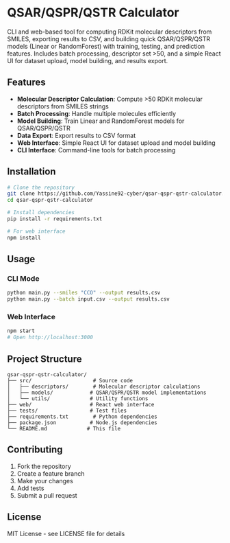 # QSAR/QSPR/QSTR Calculator

CLI and web-based tool for computing RDKit molecular descriptors from SMILES, exporting results to CSV, and building quick QSAR/QSPR/QSTR models (Linear or RandomForest) with training, testing, and prediction features. Includes batch processing, descriptor set >50, and a simple React UI for dataset upload, model building, and results export.

## Features

- **Molecular Descriptor Calculation**: Compute >50 RDKit molecular descriptors from SMILES strings
- **Batch Processing**: Handle multiple molecules efficiently
- **Model Building**: Train Linear and RandomForest models for QSAR/QSPR/QSTR
- **Data Export**: Export results to CSV format
- **Web Interface**: Simple React UI for dataset upload and model building
- **CLI Interface**: Command-line tools for batch processing

## Installation

```bash
# Clone the repository
git clone https://github.com/Yassine92-cyber/qsar-qspr-qstr-calculator.git
cd qsar-qspr-qstr-calculator

# Install dependencies
pip install -r requirements.txt

# For web interface
npm install
```

## Usage

### CLI Mode
```bash
python main.py --smiles "CCO" --output results.csv
python main.py --batch input.csv --output results.csv
```

### Web Interface
```bash
npm start
# Open http://localhost:3000
```

## Project Structure

```
qsar-qspr-qstr-calculator/
├── src/                    # Source code
│   ├── descriptors/        # Molecular descriptor calculations
│   ├── models/            # QSAR/QSPR/QSTR model implementations
│   └── utils/             # Utility functions
├── web/                   # React web interface
├── tests/                 # Test files
├── requirements.txt        # Python dependencies
├── package.json           # Node.js dependencies
└── README.md             # This file
```

## Contributing

1. Fork the repository
2. Create a feature branch
3. Make your changes
4. Add tests
5. Submit a pull request

## License

MIT License - see LICENSE file for details 